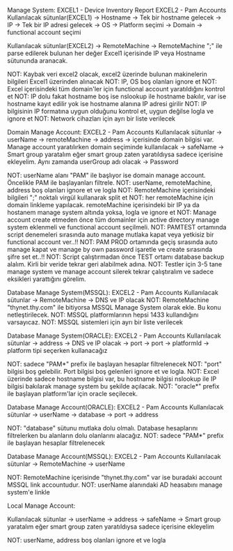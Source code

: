 Manage System:
EXCEL1 - Device Inventory Report
EXCEL2 - Pam Accounts
Kullanılacak sütunlar(EXCEL1)
-> Hostname -> Tek bir hostname gelecek
-> IP -> Tek bir IP adresi gelecek
-> OS -> Platform seçimi
-> Domain -> functional account seçimi
 
Kullanılacak sütunlar(EXCEL2)
-> RemoteMachine -> RemoteMachine ";" ile parse edilerek bulunan her değer Excel1 içerisinde IP veya Hostname sütununda aranacak.
 
NOT: Kaybak veri excel2 olacak, excel2 üzerinde bulunan makinelerin bilgileri Excel1 üzerinden alınacak
NOT: IP, OS boş olanları ignore et
NOT: Excel içerisindeki tüm domain'ler için functional account yaratıldığını kontrol et
NOT: IP dolu fakat hostname boş ise nslookup ile hostname bakılır, var ise hostname kayıt edilir yok ise hostname alanına IP adresi girilir
NOT: IP bilgisinin IP formatına uygun olduğunu kontrol et, uygun değilse logla ve ignore et
NOT: Network cihazları için ayrı bir liste verilecek
 
 
Domain Manage Account:
EXCEL2 - Pam Accounts
Kullanılacak sütunlar
-> userName
-> remoteMachine
-> address -> içerisinde domain bilgisi var. Manage account yaratılırken domain seçiminde kullanılacak
-> safeName -> Smart group yaratalım eğer smart group zaten yaratıldıysa sadece içerisine ekleyelim. Aynı zamanda userGroup adı olacak
-> Password
 
NOT: userName alanı "PAM" ile başlıyor ise domain manage account. Öncelikle PAM ile başlayanları filtrele. 
NOT: userName, remoteMachine, address boş olanları ignore et ve logla
NOT: RemoteMachine içerisindeki bilgileri ";" noktalı virgül kullanarak split et
NOT: her remoteMachine için domain linkleme yapılacak. remoteMachine içerisindeki bir IP ya da hostanem manage system altında yoksa, logla ve ignore et
NOT: Manage account create etmeden önce tüm domainler için active directory manage system eklenmeli ve functional account seçilmeli.
NOT: PAMTEST ortamında script denemeleri sırasında auto manage mutlaka kapat veya yetkisiz bir functional account ver..!!
NOT: PAM PROD ortamında geçiş sırasında auto manage kapat ve manage by own password işaretle ve create sırasında şifre set et..!!
NOT: Script çalıştırmadan önce TEST ortamı database backup alalım. Kirli bir veride tekrar geri alabilmek adına. 
NOT: Testler için 3-5 tane manage system ve manage account silerek tekrar çalıştıralım ve sadece eksikleri yarattığını görelim.
 
 
Database Manage System(MSSQL):
EXCEL2 - Pam Accounts
Kullanılacak sütunlar
-> RemoteMachine  -> DNS ve IP olacak
NOT: RemoteMachine "thynet.thy.com" ile bitiyorsa MSSQL Manage System olarak ekle. Bu konu netleştirilecek.
NOT: MSSQL platformlarının hepsi 1433 kullandığını varsayıcaz. 
NOT: MSSQL sistemleri için ayrı bir liste verilecek
 
Database Manage System(ORACLE):
EXCEL2 - Pam Accounts
Kullanılacak sütunlar
-> address -> DNS ve IP olacak
-> port -> port
-> platformId -> platform tipi seçerken kullanacağız
 
NOT: sadece "PAM*" prefix ile başlayan hesaplar filtrelenecek
NOT: "port" bilgisi boş gelebilir. Port bilgisi boş gelenleri ignore et ve logla.
NOT: Excel üzerinde sadece hostname bilgisi var, bu hostname bilgisi nslookup ile IP bilgisi bakılarak manage system bu şekilde açılacak. 
NOT: "oracle*" prefix ile başlayan platform'lar için oracle seçilecek.
 
 
Database Manage Account(ORACLE):
EXCEL2 - Pam Accounts
Kullanılacak sütunlar
-> userName
-> database
-> port
-> address
 
NOT: "database" sütunu mutlaka dolu olmalı. Database hesaplarını filtrelerken bu alanların dolu olanlarını alacağız.
NOT: sadece "PAM*" prefix ile başlayan hesaplar filtrelenecek
 
 
Database Manage Account(MSSQL):
EXCEL2 - Pam Accounts
Kullanılacak sütunlar
-> RemoteMachine
-> userName
 
NOT: RemoteMachine içerisinde "thynet.thy.com" var ise buradaki account MSSQL link accountudur.
NOT: userName alanındaki AD heasabını manage system'e linkle
 
 
Local  Manage Account:
 
Kullanılacak sütunlar
-> userName
-> address
-> safeName -> Smart group yaratalım eğer smart group zaten yaratıldıysa sadece içerisine ekleyelim
 
NOT: userName, address boş olanları ignore et ve logla